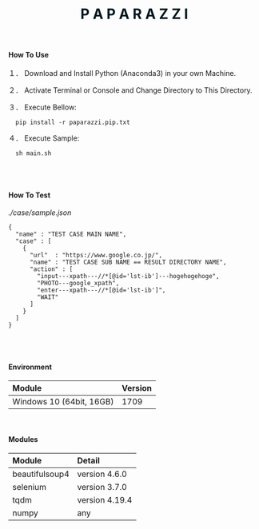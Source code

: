 <br />
<br />

<p align="center">
  <h1 align="center" style="color: #00171f">P A P A R A Z Z I</h1>
</p>

<br />

#### How To Use

１． Download and Install Python (Anaconda3) in your own Machine.

２． Activate Terminal or Console and Change Directory to This Directory.

３． Execute Bellow:

```
  pip install -r paparazzi.pip.txt
```

４． Execute Sample:

```
  sh main.sh
```

<br />
<br />

#### How To Test

_./case/sample.json_

```
{
  "name" : "TEST CASE MAIN NAME",
  "case" : [
    {
      "url"  : "https://www.google.co.jp/",
      "name" : "TEST CASE SUB NAME == RESULT DIRECTORY NAME",
      "action" : [
        "input---xpath---//*[@id='lst-ib']---hogehogehoge",
        "PHOTO---google_xpath",
        "enter---xpath---//*[@id='lst-ib']",
        "WAIT"
      ]
    }
  ]
}
```

<br />
<br />

#### Environment

| Module                   | Version |
|:-------------------------|:--------|
| Windows 10 (64bit, 16GB) | 1709    |

<br />

#### Modules

| Module           | Detail                     |
|:-----------------|:---------------------------|
| beautifulsoup4   | version 4.6.0              |
| selenium         | version 3.7.0              |
| tqdm             | version 4.19.4             |
| numpy            | any                        |

<br />
<br />